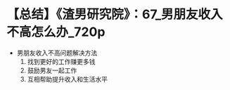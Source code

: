 # 【总结】《渣男研究院》：67_男朋友收入不高怎么办_720p

-   男朋友收入不高问题解决方法
    1.  找到更好的工作赚更多钱
    2.  鼓励男友一起工作
    3.  互相帮助提升收入和生活水平